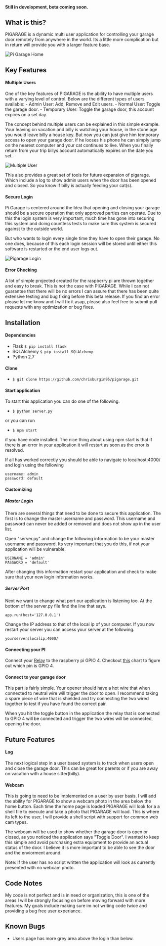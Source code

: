 #### Still in development, beta coming soon.
## What is this?
PIGARAGE is a dynamic multi user application for controlling your garage door
remotely from anywhere in the world. Its a little more complication but in
return will provide you with a larger feature base.

![Pi Garage Home](http://i.imgur.com/D7vS2HI.png)


## Key Features
#### Multiple Users
One of the key features of PIGARAGE is the ability to have multiple users with
a varying level of control. Below are the different types of users available:
    - Admin User: Add, Remove and Edit users.
    - Normal User: Toggle the garage door.
    - Temporary User: Toggle the garage door, this account expires on a set day.

The concept behind multiple users can be explained in this simple example.
    Your leaving on vacation and billy is watching your house, in the stone
    age you would leave billy a house key. But now you can just give him
    temporary access to open your garage door. If he looses his phone he can
    simply jump on the nearest computer and your cat continues to live. When
    you finally return from your trip billys account automatically expires on
    the date you set.

![Multiple User](http://i.imgur.com/rjRuYSy.png)

This also provides a great set of tools for future expansion of pigarage. Which
include a log to show admin users when the door has been opened and closed. So
you know if billy is actually feeding your cat(s).

#### Secure Login
Pi Garage is centered around the Idea that opening and closing your garage should be a secure operation that only approved parties can operate. Due to this the login system is very important, much time has gone into securing this system and doing countless tests to make sure this system is secured against to the outside world.

But who wants to login every single time they have to open their garage. No one does, because of this each login session will be stored until either this software is restarted or the end user logs out.

![Pigarage Login](http://i.imgur.com/7wxUytC.png)

#### Error Checking
A lot of simple projected created for the raspberry pi are thrown together and
easy to break. This is not the case with PIGARAGE. While I can not guarantee
that there will be no errors I can assure that there has been quite extensive
testing and bug fixing before this beta release. If you find an error please
let me know and I will fix it asap, please also feel free to submit pull
requests with any optimization or bug fixes.



## Installation
#### Dependencies
- Flask ``` $ pip install flask ```
- SQLAlchemy ``` $ pip install SQLAlchemy  ```
- Python 2.7

#### Clone

- ``` $ git clone https://github.com/chrisburgin95/pigarage.git ```

#### Start application
To start this application you can do one of the following.
- ``` $ python server.py ```

or you can run

- ``` $ npm start ```

if you have node installed. The nice thing about using npm start is that if there is an error in your application it will restart as soon as the error is resolved.

If all has worked correctly you should be able to navigate to localhost:4000/ and login using the following

    username: admin
    password: default


#### Customizing
##### Master Login
There are several things that need to be done to secure this application. The first is to change the master username and password. This username and password can never be added or removed and does not show up in the user list.

Open "server.py" and change the following information to be your master username and password. Its very important that you do this, if not your application will be vulnerable.

    USERNAME = 'admin'
    PASSWORD = 'default'

After changing this information restart your application and check to make sure that your new login information works.


##### Server Port
Next we want to change what port our application is listening too. At the bottom of the server.py file find the line that says.

    app.run(host='127.0.0.1')

Change the IP address to that of the local ip of your computer. If you now restart your server you can access your server at the following.

    yourserverslocalip:4000/


#### Connecting your PI
Connect your [Relay](http://www.amazon.com/SainSmart-4-CH-4-Channel-Relay-Module/dp/B0057OC5O8/ref=pd_sim_422_3?ie=UTF8&refRID=0W5N4BWDCDYXT46VJ0D5) to the raspberry pi GPIO 4. Checkout [this](http://www.hobbytronics.co.uk/image/data/tutorial/raspberry-pi/gpio-pinout.jpg) chart to figure out which pin is GPIO 4.


#### Connect to your garage door
This part is fairly simple. Your opener should have a hot wire that when connected to neutral wire will trigger the door to open. I recommend taking a spare piece of wire that is shielded and try connecting the two wired together to test if you have found the correct pair.

When you hit the toggle button in the application the relay that is connected to GPIO 4 will be connected and trigger the two wires will be connected, opening the door.


## Future Features
#### Log
The next logical step in a user based system is to track when users open
and close the garage door. This can be great for parents or if you are
away on vacation with a house sitter(billy).



#### Webcam
This is going to need to be implemented on a user by user basis. I will
add the ability for PIGARAGE to show a webcam photo in the area below the
home button. Each time the home page is loaded PIGARAGE will look for a
a shell file to execute and take a photo that PIGARAGE will load. This is
where its left to the user, I will provide a shell script with support for
common web cam types.

The webcam will be used to show whether the garage door is open or closed,
as you noticed the application says "Toggle Door". I wanted to keep this
simple and avoid purchasing extra equipment to provide an actual status of
the door. I believe it is more important to be able to see the door and the
enviorment around.

Note: If the user has no script written the application will look as currently
presented with no webcam photo.



## Code Notes
My code is not perfect and is in need or organization, this is one of the areas
I will be strongly focusing on before moving forward with more features. My
goals include making sure im not writing code twice and providing a bug free
user experiance.

## Known Bugs
- Users page has more grey area above the login than below.
